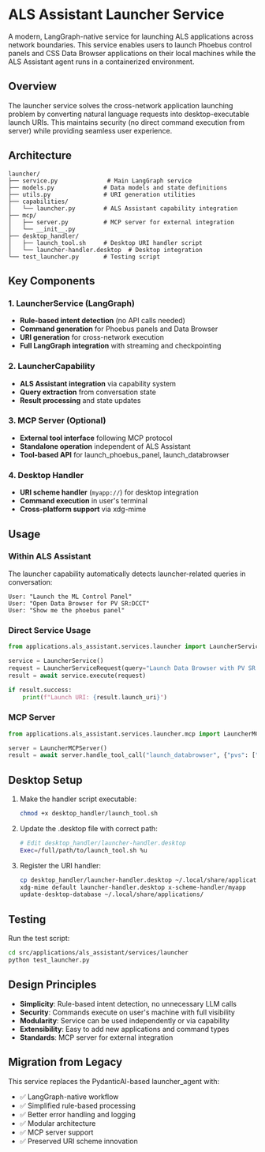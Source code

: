 # ALS Assistant Launcher Service

A modern, LangGraph-native service for launching ALS applications across network boundaries. This service enables users to launch Phoebus control panels and CSS Data Browser applications on their local machines while the ALS Assistant agent runs in a containerized environment.

## Overview

The launcher service solves the cross-network application launching problem by converting natural language requests into desktop-executable launch URIs. This maintains security (no direct command execution from server) while providing seamless user experience.

## Architecture

```
launcher/
├── service.py              # Main LangGraph service
├── models.py              # Data models and state definitions  
├── utils.py               # URI generation utilities
├── capabilities/
│   └── launcher.py        # ALS Assistant capability integration
├── mcp/
│   ├── server.py          # MCP server for external integration
│   └── __init__.py
├── desktop_handler/
│   ├── launch_tool.sh     # Desktop URI handler script
│   └── launcher-handler.desktop  # Desktop integration
└── test_launcher.py       # Testing script
```

## Key Components

### 1. LauncherService (LangGraph)
- **Rule-based intent detection** (no API calls needed)
- **Command generation** for Phoebus panels and Data Browser
- **URI generation** for cross-network execution
- **Full LangGraph integration** with streaming and checkpointing

### 2. LauncherCapability 
- **ALS Assistant integration** via capability system
- **Query extraction** from conversation state
- **Result processing** and state updates

### 3. MCP Server (Optional)
- **External tool interface** following MCP protocol
- **Standalone operation** independent of ALS Assistant
- **Tool-based API** for launch_phoebus_panel, launch_databrowser

### 4. Desktop Handler
- **URI scheme handler** (`myapp://`) for desktop integration
- **Command execution** in user's terminal
- **Cross-platform support** via xdg-mime

## Usage

### Within ALS Assistant
The launcher capability automatically detects launcher-related queries in conversation:

```
User: "Launch the ML Control Panel"
User: "Open Data Browser for PV SR:DCCT"  
User: "Show me the phoebus panel"
```

### Direct Service Usage
```python
from applications.als_assistant.services.launcher import LauncherService, LauncherServiceRequest

service = LauncherService()
request = LauncherServiceRequest(query="Launch Data Browser with PV SR:DCCT")
result = await service.execute(request)

if result.success:
    print(f"Launch URI: {result.launch_uri}")
```

### MCP Server
```python
from applications.als_assistant.services.launcher.mcp import LauncherMCPServer

server = LauncherMCPServer()
result = await server.handle_tool_call("launch_databrowser", {"pvs": ["SR:DCCT"]})
```


## Desktop Setup

1. Make the handler script executable:
   ```bash
   chmod +x desktop_handler/launch_tool.sh
   ```

2. Update the .desktop file with correct path:
   ```bash
   # Edit desktop_handler/launcher-handler.desktop
   Exec=/full/path/to/launch_tool.sh %u
   ```

3. Register the URI handler:
   ```bash
   cp desktop_handler/launcher-handler.desktop ~/.local/share/applications/
   xdg-mime default launcher-handler.desktop x-scheme-handler/myapp
   update-desktop-database ~/.local/share/applications/
   ```

## Testing

Run the test script:
```bash
cd src/applications/als_assistant/services/launcher
python test_launcher.py
```

## Design Principles

- **Simplicity**: Rule-based intent detection, no unnecessary LLM calls
- **Security**: Commands execute on user's machine with full visibility  
- **Modularity**: Service can be used independently or via capability
- **Extensibility**: Easy to add new applications and command types
- **Standards**: MCP server for external integration

## Migration from Legacy

This service replaces the PydanticAI-based launcher_agent with:
- ✅ LangGraph-native workflow
- ✅ Simplified rule-based processing  
- ✅ Better error handling and logging
- ✅ Modular architecture
- ✅ MCP server support
- ✅ Preserved URI scheme innovation
